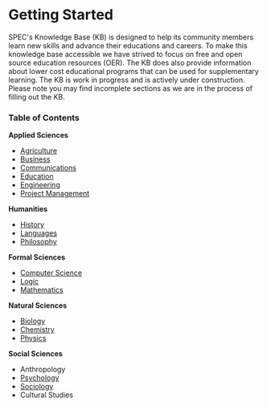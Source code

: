 # Getting Started

SPEC's Knowledge Base (KB) is designed to help its community members learn new skills and advance their educations and careers. To make this knowledge base accessible we have strived to focus on free and open source education resources (OER). The KB does also provide information about lower cost educational programs that can be used for supplementary learning. The KB is work in progress and is actively under construction. Please note you may find incomplete sections as we are in the process of filling out the KB.

### Table of Contents

**Applied Sciences**

* [Agriculture](applied-sciences/sustainable-agriculture/)
* [Business](applied-sciences/business.md)
* [Communications](applied-sciences/communication.md)
* [Education](applied-sciences/education/)
* [Engineering](applied-sciences/engineering/)
* [Project Management](applied-sciences/project-management.md)

**Humanities**

* [History](../about-us/history.md)
* [Languages](humanities/languages.md)
* [Philosophy](humanities/philosophy/)

**Formal Sciences**

* [Computer Science](formal-sciences/computer-science.md)
* [Logic](formal-sciences/logic.md)
* [Mathematics](formal-sciences/mathematics.md)

**Natural Sciences**

* [Biology](natural-sciences/biology/)
* [Chemistry](natural-sciences/chemistry.md)
* [Physics](natural-sciences/physics.md)

**Social Sciences**

* Anthropology
* [Psychology](diversity-equity-and-inclusion/psychology/)
* [Sociology](diversity-equity-and-inclusion/sociology.md)
* Cultural Studies

